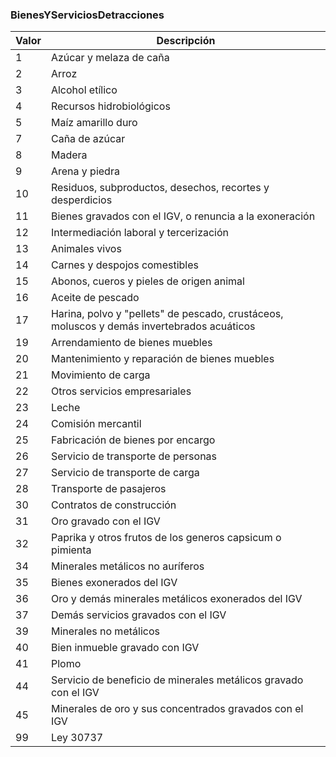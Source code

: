 ### BienesYServiciosDetracciones

| **Valor** | **Descripción**                                                                            |
| --------- | ------------------------------------------------------------------------------------------ |
| 1         | Azúcar y melaza de caña                                                                    |
| 2         | Arroz                                                                                      |
| 3         | Alcohol etílico                                                                            |
| 4         | Recursos hidrobiológicos                                                                   |
| 5         | Maíz amarillo duro                                                                         |
| 7         | Caña de azúcar                                                                             |
| 8         | Madera                                                                                     |
| 9         | Arena y piedra                                                                             |
| 10        | Residuos, subproductos, desechos, recortes y desperdicios                                  |
| 11        | Bienes gravados con el IGV, o renuncia a la exoneración                                    |
| 12        | Intermediación laboral y tercerización                                                     |
| 13        | Animales vivos                                                                             |
| 14        | Carnes y despojos comestibles                                                              |
| 15        | Abonos, cueros y pieles de origen animal                                                   |
| 16        | Aceite de pescado                                                                          |
| 17        | Harina, polvo y "pellets" de pescado, crustáceos, moluscos y demás invertebrados acuáticos |
| 19        | Arrendamiento de bienes muebles                                                            |
| 20        | Mantenimiento y reparación de bienes muebles                                               |
| 21        | Movimiento de carga                                                                        |
| 22        | Otros servicios empresariales                                                              |
| 23        | Leche                                                                                      |
| 24        | Comisión mercantil                                                                         |
| 25        | Fabricación de bienes por encargo                                                          |
| 26        | Servicio de transporte de personas                                                         |
| 27        | Servicio de transporte de carga                                                            |
| 28        | Transporte de pasajeros                                                                    |
| 30        | Contratos de construcción                                                                  |
| 31        | Oro gravado con el IGV                                                                     |
| 32        | Paprika y otros frutos de los generos capsicum o pimienta                                  |
| 34        | Minerales metálicos no auríferos                                                           |
| 35        | Bienes exonerados del IGV                                                                  |
| 36        | Oro y demás minerales metálicos exonerados del IGV                                         |
| 37        | Demás servicios gravados con el IGV                                                        |
| 39        | Minerales no metálicos                                                                     |
| 40        | Bien inmueble gravado con IGV                                                              |
| 41        | Plomo                                                                                      |
| 44        | Servicio de beneficio de minerales metálicos gravado con el IGV                            |
| 45        | Minerales de oro y sus concentrados gravados con el IGV                                    |
| 99        | Ley 30737                                                                                  |